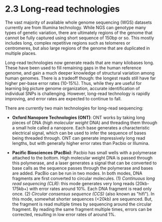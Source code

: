 # 2.3 Long-read technologies

The vast majority of available whole genome sequencing (WGS) datasets currently are from Illumina technology. While NGS can genotype many types of genetic variation, there are ultimately regions of the genome that cannot be fully captured using short sequence of 150bp or so. This mostly includes long, complex repetitive regions such as telomeres or centromeres, but also large regions of the genome that are duplicated in multiple places.

Long-read technologies now generate reads that are many kilobases long. These have been used to fill remaining gaps in the human reference genome, and gain a much deeper knowledge of structural variation among human genomes. There is a tradeoff though: the longest reads still have far higher per-base error rates (10-15%). Thus, while they are useful for learning big picture genome organization, accurate identification of individual SNPs is challenging. However, long-read technology is rapidly improving, and error rates are expected to continue to fall.

There are currently two main technologies for long-read sequencing:

* **Oxford Nanopore Technologies (ONT)**: ONT works by taking long pieces of DNA (*high molecular weight* DNA) and threading them through a small hole called a nanopore. Each base generates a characteristic electrical signal, which can be used to infer the sequence of bases being threaded through. ONT can generate impressively long read lengths, but with generally higher error rates than Pacbio or Illumina.

* **Pacific Biosciences (PacBio)**: Pacbio has small wells with a polymerase attached to the bottom. High molecular weight DNA is passed through this polymerase, and a laser generates a signal that can be converted to base calls as the sequence passes through the polymerase and bases are added. PacBio can be run in two modes. In both modes, DNA fragments are first converted to circular molecules. (1) *Continuous long read sequencing (CLR)*: this mode generates very long reads (20kb-175kb+) with error rates around 10%. Each DNA fragment is read only once. (2) *Circular consensus sequence (CCS)* (also known as "hifi"). In this mode, somewhat shorter sequences (<20kb) are sequenced. But, the fragment is read multiple times by sequencing around the circular fragment. By reading the same fragment multiple times, errors can be corrected, resulting in low error rates of around 1%.
